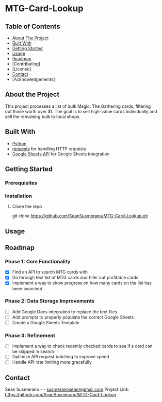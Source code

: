 # MTG-Card-Lookup

## Table of Contents
- [About The Project](#about-the-project)
- [Built With](#built-with)
- [Getting Started](#getting-started)
- [Usage](#usage)
- [Roadmap](#roadmap)
- [Contributing]
- [License]
- [Contact](#contact)
- [Acknowledgements]

## About the Project
This project processes a list of bulk Magic: The Gathering cards, filtering out those worth over $1. 
The goal is to sell high-value cards individually and sell the remaining bulk to local shops.

## Built With
- [Python](https://www.python.org/)
- [requests](https://requests.readthedocs.io/en/latest/) for handling HTTP requests
- [Google Sheets API](https://developers.google.com/sheets) for Google Sheets integration

## Getting Started

### Prerequisites

### Installation

1. Clone the repo
   
   git clone https://github.com/SeanSusmerano/MTG-Card-Lookup.git

## Usage

## Roadmap

### Phase 1: Core Functionality
- [x] Find an API to search MTG cards with
- [x] Go through text list of MTG cards and filter out profitable cards
- [x] Implement a way to show progress on how many cards on the list has been searched

### Phase 2: Data Storage Improvements
- [ ] Add Google Docs integration to replace the text files
- [ ] Add prompts to properly populate the correct Google Sheets
- [ ] Create a Google Sheets Template

### Phase 3: Refinement
- [ ] Implement a way to check recently checked cards to see if a card can be skipped in search
- [ ] Optimize API request batching to improve speed
- [ ] Handle API rate limiting more gracefully

## Contact
Sean Susmerano - - susmeranosean@gmail.com
Project Link: https://github.com/SeanSusmerano/MTG-Card-Lookup
